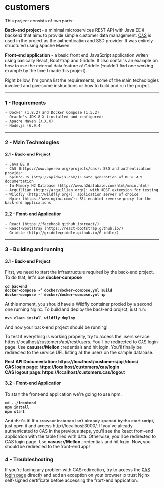 # customers

This project consists of two parts:

**Back-end project** - a minimal microservices REST API with Java EE 8 backend that aims to provide simple customer data management. [CAS](https://www.apereo.org/projects/cas) is used in the project as the authentication and SSO provider. It was entirely structured using Apache Maven.

**Front-end application** - a basic front end JavaScript application writen using basically React, Bootstrap and Griddle. It also contains an example on how to use the external data feature of Griddle (couldn't find one working example by the time I made this project).

Right bellow, I'm gonna list the requirements, some of the main technologies involved and give some instructions on how to build and run the project.

***
### 1 - Requirements
    - Docker (1.8.2) and Docker Compose (1.5.2)
    - Oracle's JDK 8.X (installed and configured)
    - Apache Maven (3.X.X)
    - Node.js (6.9.4)
***
### 2 - Main Technologies
#### 2.1 - Back-end Project
    - Java EE 8
    - CAS (https://www.apereo.org/projects/cas): SSO and authentication provider
    - apiDoc.JS (http://apidocjs.com/): auto generation of REST API documentation
    - In-Memory H2 Database (http://www.h2database.com/html/main.html)
    - Arquillian (http://arquillian.org/): with REST extension for testing
    - Wildfly (http://wildfly.org/): application server of choice
    - Nginx (https://www.nginx.com/): SSL enabled reverse proxy for the back-end applications
    
#### 2.2 - Front-end Application
    - React (https://facebook.github.io/react/)
    - React-Bootstrap (https://react-bootstrap.github.io/)
    - Griddle (http://griddlegriddle.github.io/Griddle/)

***
### 3 - Building and running

#### 3.1 - Back-end Project

First, we need to start the infrastructure required by the back-end project. To do that, let's use **docker-compose**:

**`cd backend`**  
**`docker-compose -f docker/docker-compose.yml build`**  
**`docker-compose -f docker/docker-compose.yml up`**  

At this moment, you should have a Wildfly container proxied by a second one running Nginx. To build and deploy the back-end project, just run:

**`mvn clean install wildfly:deploy`**  

And now your back-end project should be running!

To test if everything is working properly, try to access the users service: https://localhost/customers/api/rest/users.
You'll be redirected to CAS login page. Use **casuser/Mellon** credentials and hit login. You'll finally be redirected to the service URL listing all the users on the sample database.

**Rest API Documentation: https://localhost/customers/api/docs/**  
**CAS login page: https://localhost/customers/cas/login**  
**CAS logout page: https://localhost/customers/cas/logout**  

#### 3.2 - Front-end Application

To start the front-end application we're going to use npm.

**`cd ../frontend`**  
**`npm install`**  
**`npm start`**  

And that's it! If a browser instance isn't already opened by the start script, just open it and access http://localhost:3000/. If you've already authenticated to CAS in the previous steps, you'll see the React front-end application with the table filled with data. Otherwise, you'll be redirected to CAS login page. Use **casuser/Mellon** credentials and hit login. Now, you should be redirected to the front-end app!

### 4 - Troubleshooting

If you're facing any problem with CAS redirection, try to access the [CAS login page](https://localhost/customers/cas/login) directly and add an exception on your browser to trust Nginx self-signed certificate before accessing the front-end application.

    
